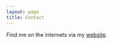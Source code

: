 ```yaml
---
layout: page
title: Contact
---
```


Find me on the internets via my [website](http://www.david-andrzejewski.com/).
